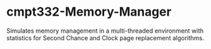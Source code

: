# cmpt332-Memory-Manager
Simulates memory management in a multi-threaded environment with statistics for Second Chance and Clock page replacement algorithms.
